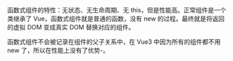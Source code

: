 函数式组件的特性：无状态、无生命周期、无 this，但是性能高。正常组件是一个类继承了 Vue，函数式组件就是普通的函数，没有 new 的过程。最终就是将返回的虚拟 DOM 变成真实 DOM 替换对应的组件。

函数式组件不会被记录在组件的父子关系中，在 Vue3 中因为所有的组件都不用 new 了，所以在性能上没有了优势-。
